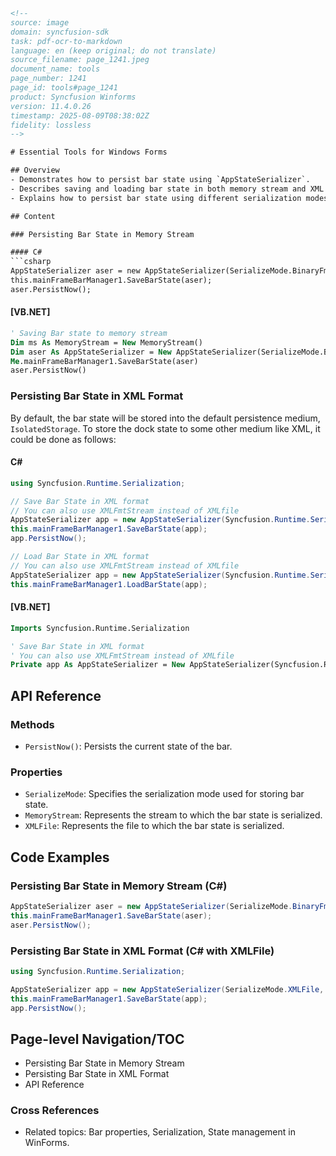```html
<!-- 
source: image
domain: syncfusion-sdk
task: pdf-ocr-to-markdown
language: en (keep original; do not translate)
source_filename: page_1241.jpeg
document_name: tools
page_number: 1241
page_id: tools#page_1241
product: Syncfusion Winforms
version: 11.4.0.26
timestamp: 2025-08-09T08:38:02Z
fidelity: lossless
-->

# Essential Tools for Windows Forms

## Overview
- Demonstrates how to persist bar state using `AppStateSerializer`.
- Describes saving and loading bar state in both memory stream and XML formats.
- Explains how to persist bar state using different serialization modes.

## Content

### Persisting Bar State in Memory Stream

#### C#
```csharp
AppStateSerializer aser = new AppStateSerializer(SerializeMode.BinaryFmtStream, ms);
this.mainFrameBarManager1.SaveBarState(aser);
aser.PersistNow();
```

#### [VB.NET]
```vb
' Saving Bar state to memory stream
Dim ms As MemoryStream = New MemoryStream()
Dim aser As AppStateSerializer = New AppStateSerializer(SerializeMode.BinaryFmtStream, ms)
Me.mainFrameBarManager1.SaveBarState(aser)
aser.PersistNow()
```

### Persisting Bar State in XML Format

By default, the bar state will be stored into the default persistence medium, `IsolatedStorage`. To store the dock state to some other medium like XML, it could be done as follows:

#### C#
```csharp
using Syncfusion.Runtime.Serialization;

// Save Bar State in XML format
// You can also use XMLFmtStream instead of XMLfile
AppStateSerializer app = new AppStateSerializer(Syncfusion.Runtime.Serialization.SerializeMode.XMLFile, "Barstate");
this.mainFrameBarManager1.SaveBarState(app);
app.PersistNow();

// Load Bar State in XML format
// You can also use XMLFmtStream instead of XMLfile
AppStateSerializer app = new AppStateSerializer(Syncfusion.Runtime.Serialization.SerializeMode.XMLFile, "Barstate");
this.mainFrameBarManager1.LoadBarState(app);
```

#### [VB.NET]
```vb
Imports Syncfusion.Runtime.Serialization

' Save Bar State in XML format
' You can also use XMLFmtStream instead of XMLfile
Private app As AppStateSerializer = New AppStateSerializer(Syncfusion.Runtime.Serialization.SerializeMode.XMLFile, "Barstate")
```

## API Reference

### Methods
- `PersistNow()`: Persists the current state of the bar.

### Properties
- `SerializeMode`: Specifies the serialization mode used for storing bar state.
- `MemoryStream`: Represents the stream to which the bar state is serialized.
- `XMLFile`: Represents the file to which the bar state is serialized.

## Code Examples

### Persisting Bar State in Memory Stream (C#)
```csharp
AppStateSerializer aser = new AppStateSerializer(SerializeMode.BinaryFmtStream, ms);
this.mainFrameBarManager1.SaveBarState(aser);
aser.PersistNow();
```

### Persisting Bar State in XML Format (C# with XMLFile)
```csharp
using Syncfusion.Runtime.Serialization;

AppStateSerializer app = new AppStateSerializer(SerializeMode.XMLFile, "Barstate");
this.mainFrameBarManager1.SaveBarState(app);
app.PersistNow();
```

## Page-level Navigation/TOC
- Persisting Bar State in Memory Stream
- Persisting Bar State in XML Format
- API Reference

### Cross References
- Related topics: Bar properties, Serialization, State management in WinForms.

<!-- tags: Syncfusion WinForms, AppStateSerializer, Bar state, Serialization, XML, MemoryStream, SaveLoad, FrameBarManager -->
```